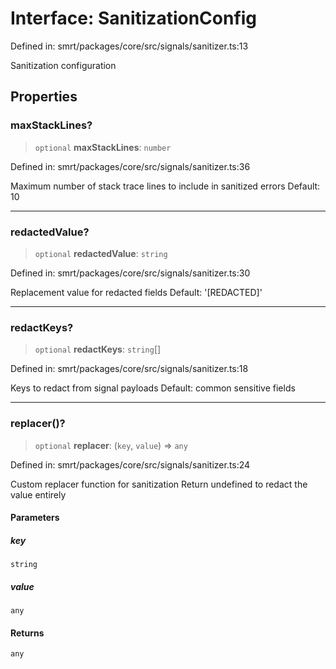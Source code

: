 # Interface: SanitizationConfig

Defined in: smrt/packages/core/src/signals/sanitizer.ts:13

Sanitization configuration

## Properties

### maxStackLines?

> `optional` **maxStackLines**: `number`

Defined in: smrt/packages/core/src/signals/sanitizer.ts:36

Maximum number of stack trace lines to include in sanitized errors
Default: 10

***

### redactedValue?

> `optional` **redactedValue**: `string`

Defined in: smrt/packages/core/src/signals/sanitizer.ts:30

Replacement value for redacted fields
Default: '[REDACTED]'

***

### redactKeys?

> `optional` **redactKeys**: `string`[]

Defined in: smrt/packages/core/src/signals/sanitizer.ts:18

Keys to redact from signal payloads
Default: common sensitive fields

***

### replacer()?

> `optional` **replacer**: (`key`, `value`) => `any`

Defined in: smrt/packages/core/src/signals/sanitizer.ts:24

Custom replacer function for sanitization
Return undefined to redact the value entirely

#### Parameters

##### key

`string`

##### value

`any`

#### Returns

`any`
